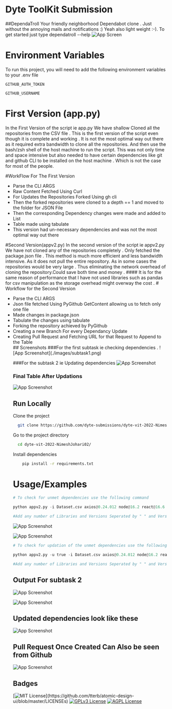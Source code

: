 
# Dyte ToolKit Submission 
##DependaTroll
Your friendly neighborhood Dependabot clone . Just without the annoying mails and notifications :)
Yeah also light weight :-).
To get started just type dependatroll --help 
![App Screen](./images/Help.png)

# Environment Variables

To run this project, you will need to add the following environment variables to your .env file

`GITHUB_AUTH_TOKEN`

`GITHUB_USERNAME`

# First Version (app.py)
In the First Version of the script ie app.py We have shallow Cloned all the repositories from the CSV file . 
This is the first version of the script even though it is complete and working . It is not the most optimal way out there as it required extra bandwidth to clone all the repositories. And then use the bash/zsh shell of the host machine to run the script.
This was not only time and space intensive but also needed to have certain dependencies like git and github CLI to be installed on the host machine . Which is not the case for most of the people.
<!-- Create List -->
#WorkFlow For The First Version
<ul>
<li>Parse the CLI ARGS</li>
<li>Raw Content Fetched Using Curl </li>
<li>For Updates the Repositories Forked Using gh cli </li>
<li>Then the forked repositories were cloned to a depth == 1 and moved to the folder for JSON File</li>
<li>Then the corresponding Dependency changes were made and added to List </li>
<li>Table made using tabulate</li>
<li> This version had un-necessary dependencies and was not the most optimal way out there</li>
</ul>
#Second Version(appv2.py)
In the second version of the script ie appv2.py We have not cloned any of the repositories completely . Only fetched the package.json file . This method is much more efficient and less bandwidth intensive. As it does not pull the entire repository. As in some cases the repositories would be very large . Thus eliminating the network overhead of cloning the repository.Could save both time and money .
#### It is for the same reason of performance that I have not used libraries such as pandas for csv manipulation as the storage overhead might overway the cost . 
# Workflow for the Second Version
<ul>
<li>Parse the CLI ARGS</li>
<li>Json file fetched Using PyGithub GetContent allowing us to fetch only one file</li>
<li>Made changes in package.json</li>
<li>Tabulate the changes using tabulate</li>
<li>Forking the repository achieved by PyGithub</li>
<li>Creating a new Branch For every Dependancy Update</li>
<li>Creating Pull Request and Fetching URL for that Request to Append to the Table </li>
## Screenshots
###For the first subtask ie checking dependencies . 
![App Screenshot](./images/subtask1.png)

###For the subtask 2 ie Updating dependencies
![App Screenshot](./images/subtask2.png)
### Final Table After Updations 
![App Screenshot](./images/finalTable.png)

## Run Locally

Clone the project

```bash
  git clone https://github.com/dyte-submissions/dyte-vit-2022-NimeshJohari02
```

Go to the project directory

```bash
  cd dyte-vit-2022-NimeshJohari02/
```

Install dependencies

```bash
    pip install -r requirements.txt
```




# Usage/Examples

```python
# To check for unmet dependencies use the following command 

python appv2.py -i Dataset.csv axios@0.24.012 node@16.2 react@16.6 ejs@12.1

#Add any number of Libraries and Versions Seperated by " " and Versions by "@"

```
![App Screenshot](./images/subtask1.png)


![App Screenshot](./images/subtask1Second.png)


```python
# To check for updation of the unmet dependencies use the following command 

python appv2.py -u true -i Dataset.csv axios@0.24.012 node@16.2 react@16.6 ejs@12.1

#Add any number of Libraries and Versions Seperated by " " and Versions by "@"

```
## Output For subtask 2
![App Screenshot](./images/subtask2First.png)


![App Screenshot](./images/subtask2Second.png)

## Updated dependencies look like these 

![App Screenshot](./images/UpdateDeps.png)

## Pull Request Once Created Can Also be seen from Github

![App Screenshot](./images/Updatepr.png)


## Badges

[![MIT License](https://img.shields.io/apm/l/atomic-design-ui.svg?)](https://github.com/tterb/atomic-design-ui/blob/master/LICENSEs)
[![GPLv3 License](https://img.shields.io/badge/License-GPL%20v3-yellow.svg)](https://opensource.org/licenses/)
[![AGPL License](https://img.shields.io/badge/license-AGPL-blue.svg)](http://www.gnu.org/licenses/agpl-3.0)

